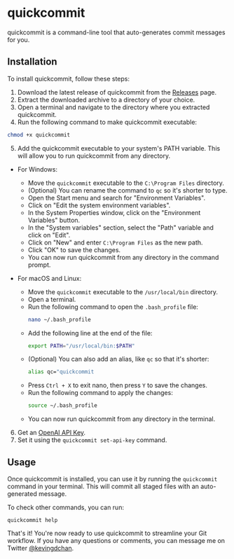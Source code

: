 # quickcommit

quickcommit is a command-line tool that auto-generates commit messages for you.

## Installation

To install quickcommit, follow these steps:

1. Download the latest release of quickcommit from the [Releases](https://github.com/kevingdc/quickcommit/releases) page.
2. Extract the downloaded archive to a directory of your choice.
3. Open a terminal and navigate to the directory where you extracted quickcommit.
4. Run the following command to make quickcommit executable:

```bash
chmod +x quickcommit
```

5. Add the quickcommit executable to your system's PATH variable. This will allow you to run quickcommit from any directory.

- For Windows:
  - Move the `quickcommit` executable to the `C:\Program Files` directory.
  - (Optional) You can rename the command to `qc` so it's shorter to type.
  - Open the Start menu and search for "Environment Variables".
  - Click on "Edit the system environment variables".
  - In the System Properties window, click on the "Environment Variables" button.
  - In the "System variables" section, select the "Path" variable and click on "Edit".
  - Click on "New" and enter `C:\Program Files` as the new path.
  - Click "OK" to save the changes.
  - You can now run quickcommit from any directory in the command prompt.

- For macOS and Linux:
  - Move the `quickcommit` executable to the `/usr/local/bin` directory.
  - Open a terminal.
  - Run the following command to open the `.bash_profile` file:
    ```bash
    nano ~/.bash_profile
    ```
  - Add the following line at the end of the file:
    ```bash
    export PATH="/usr/local/bin:$PATH"
    ```
  - (Optional) You can also add an alias, like `qc` so that it's shorter:
    ```bash
    alias qc="quickcommit
    ```
  - Press `Ctrl + X` to exit nano, then press `Y` to save the changes.
  - Run the following command to apply the changes:
    ```bash
    source ~/.bash_profile
    ```
  - You can now run quickcommit from any directory in the terminal.

6. Get an [OpenAI API Key](https://platform.openai.com/api-keys).
7. Set it using the `quickcommit set-api-key` command.

## Usage

Once quickcommit is installed, you can use it by running the `quickcommit` command in your terminal. This will commit all staged files with an auto-generated message.

To check other commands, you can run:
```
quickcommit help
```

That's it! You're now ready to use quickcommit to streamline your Git workflow. If you have any questions or comments, you can message me on Twitter [@kevingdchan](https://twitter.com/kevingdchan).
